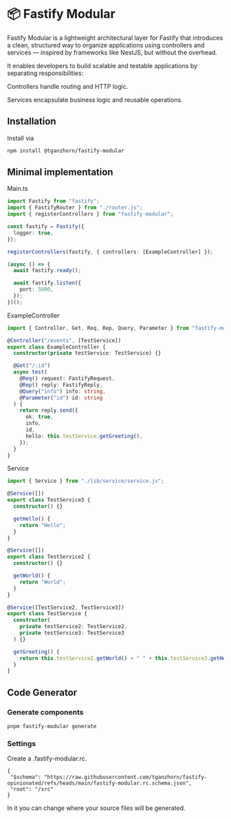 # 📦 Fastify Modular

Fastify Modular is a lightweight architectural layer for Fastify that introduces a clean, structured way to organize applications using controllers and services — inspired by frameworks like NestJS, but without the overhead.

It enables developers to build scalable and testable applications by separating responsibilities:

Controllers handle routing and HTTP logic.

Services encapsulate business logic and reusable operations.

## Installation

Install via

```bash
npm install @tganzhorn/fastify-modular
```

## Minimal implementation

Main.ts

```ts
import Fastify from "fastify";
import { FastifyRouter } from "./router.js";
import { registerControllers } from "fastify-modular";

const fastify = Fastify({
  logger: true,
});

registerControllers(fastify, { controllers: [ExampleController] });

(async () => {
  await fastify.ready();

  await fastify.listen({
    port: 5000,
  });
})();
```

ExampleController

```ts
import { Controller, Get, Req, Rep, Query, Parameter } from "fastify-modular";

@Controller("/events", [TestService])
export class ExampleController {
  constructor(private testService: TestService) {}

  @Get("/:id")
  async test(
    @Req() request: FastifyRequest,
    @Rep() reply: FastifyReply,
    @Query("info") info: string,
    @Parameter("id") id: string
  ) {
    return reply.send({
      ok: true,
      info,
      id,
      hello: this.testService.getGreeting(),
    });
  }
}
```

Service

```ts
import { Service } from "./lib/service/service.js";

@Service([])
export class TestService3 {
  constructor() {}

  getHello() {
    return "Hello";
  }
}

@Service([])
export class TestService2 {
  constructor() {}

  getWorld() {
    return "World";
  }
}

@Service([TestService2, TestService3])
export class TestService {
  constructor(
    private testService2: TestService2,
    private testService3: TestService3
  ) {}

  getGreeting() {
    return this.testService2.getWorld() + " " + this.testService3.getHello();
  }
}
```

## Code Generator

### Generate components

```
pnpm fastify-modular generate
```

### Settings

Create a .fastify-modular.rc.

```
{
 "$schema": "https://raw.githubusercontent.com/tganzhorn/fastify-opinionated/refs/heads/main/fastify-modular.rc.schema.json",
 "root": "/src"
}
```

In it you can change where your source files will be generated.
